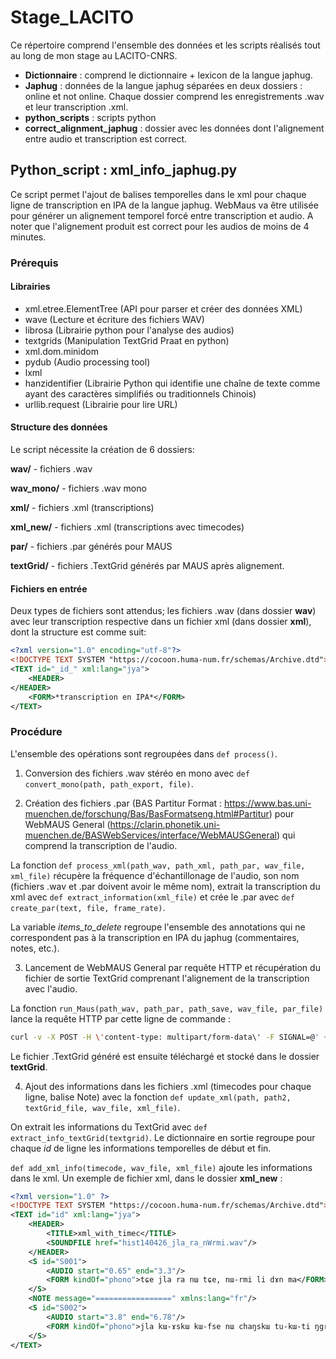 # Stage_LACITO

Ce répertoire comprend l'ensemble des données et les scripts réalisés tout au long de mon stage au LACITO-CNRS. 

- **Dictionnaire** : comprend le dictionnaire + lexicon de la langue japhug.
- **Japhug** : données de la langue japhug séparées en deux dossiers : online et not online. Chaque dossier comprend les enregistrements .wav et leur transcription .xml.
- **python_scripts** : scripts python
- **correct_alignment_japhug** : dossier avec les données dont l'alignement entre audio et transcription est correct.


## Python_script : xml_info_japhug.py

Ce script permet l'ajout de balises temporelles dans le xml pour chaque ligne de transcription en IPA de la langue japhug. WebMaus va être utilisée pour générer un alignement temporel forcé entre transcription et audio. A noter que l'alignement produit est correct pour les audios de moins de 4 minutes.


### Prérequis
#### Librairies

- xml.etree.ElementTree (API pour parser et créer des données XML)
- wave (Lecture et écriture des fichiers WAV)
- librosa (Librairie python pour l'analyse des audios)
- textgrids (Manipulation TextGrid Praat en python)
- xml.dom.minidom 
- pydub (Audio processing tool)
- lxml
- hanzidentifier (Librairie Python qui identifie une chaîne de texte comme ayant des caractères simplifiés ou traditionnels Chinois)
- urllib.request (Librairie pour lire URL)


#### Structure des données

Le script nécessite la création de 6 dossiers:

**wav/** - fichiers .wav


**wav_mono/** - fichiers .wav mono


**xml/** - fichiers .xml (transcriptions)


**xml_new/** - fichiers .xml (transcriptions avec timecodes)


**par/** - fichiers .par générés pour MAUS


**textGrid/** - fichiers .TextGrid générés par MAUS après alignement.


#### Fichiers en entrée

Deux types de fichiers sont attendus; les fichiers .wav (dans dossier **wav**) avec leur transcription respective dans un fichier xml (dans dossier **xml**), dont la structure est comme suit:
```xml
<?xml version="1.0" encoding="utf-8"?>
<!DOCTYPE TEXT SYSTEM "https://cocoon.huma-num.fr/schemas/Archive.dtd">
<TEXT id="_id_" xml:lang="jya">
    <HEADER>
</HEADER>
    <FORM>*transcription en IPA*</FORM>
</TEXT>
```


### Procédure

L'ensemble des opérations sont regroupées dans `def process()`.


1. Conversion des fichiers .wav stéréo en mono avec `def convert_mono(path, path_export, file)`.


2. Création des fichiers .par (BAS Partitur Format : https://www.bas.uni-muenchen.de/forschung/Bas/BasFormatseng.html#Partitur) pour WebMAUS General (https://clarin.phonetik.uni-muenchen.de/BASWebServices/interface/WebMAUSGeneral) qui comprend la transcription de l'audio.

La fonction `def process_xml(path_wav, path_xml, path_par, wav_file, xml_file)` récupère la fréquence d'échantillonage de l'audio, son nom (fichiers .wav et .par doivent avoir le même nom), extrait la transcription du xml avec `def extract_information(xml_file)` et crée le .par avec `def create_par(text, file, frame_rate)`. 

La variable _items_to_delete_ regroupe l'ensemble des annotations qui ne correspondent pas à la transcription en IPA du japhug (commentaires, notes, etc.).


3. Lancement de WebMAUS General par requête HTTP et récupération du fichier de sortie TextGrid comprenant l'alignement de la transcription avec l'audio.

La fonction `run_Maus(path_wav, path_par, path_save, wav_file, par_file)` lance la requête HTTP par cette ligne de commande :
```bash
curl -v -X POST -H \'content-type: multipart/form-data\' -F SIGNAL=@' + path_wav + wav_file + ' -F LANGUAGE=sampa -F INSKANTEXTGRID=false -F MODUS=align -F RELAXMINDUR=false -F OUTFORMAT=TextGrid -F TARGETRATE=100000 -F ENDWORD=999999 -F STARTWORD=0 -F INSYMBOL=ipa -F PRESEG=false -F USETRN=false -F BPF=@' + path_par + par_file + ' -F MAUSSHIFT=10 -F INSPROB=0.0 -F INSORTTEXTGRID=false -F MINPAUSLEN=5 -F OUTSYMBOL=ipa -F WEIGHT=default -F NOINITIALFINALSILENCE=false -F ADDSEGPROB=false \'https://clarin.phonetik.uni-muenchen.de/BASWebServices/services/runMAUS\'
```

Le fichier .TextGrid généré est ensuite téléchargé et stocké dans le dossier **textGrid**.


4. Ajout des informations dans les fichiers .xml  (timecodes pour chaque ligne, balise Note) avec la fonction `def update_xml(path, path2, textGrid_file, wav_file, xml_file)`. 

On extrait les informations du TextGrid avec `def extract_info_textGrid(textgrid)`. Le dictionnaire en sortie regroupe pour chaque _id_ de ligne les informations temporelles de début et fin. 

`def add_xml_info(timecode, wav_file, xml_file)` ajoute les informations dans le xml. Un exemple de fichier xml, dans le dossier **xml_new** :
```xml
<?xml version="1.0" ?>
<!DOCTYPE TEXT SYSTEM "https://cocoon.huma-num.fr/schemas/Archive.dtd">
<TEXT id="id" xml:lang="jya">
	<HEADER>
		<TITLE>xml_with_timec</TITLE>
		<SOUNDFILE href="hist140426_jla_ra_nWrmi.wav"/>
	</HEADER>
	<S id="S001">
		<AUDIO start="0.65" end="3.3"/>
		<FORM kindOf="phono">﻿tɕe jla ra nɯ tɕe, nɯ-rmi li dɤn ma</FORM>
	</S>
	<NOTE message="=================" xmlns:lang="fr"/>
	<S id="S002">
		<AUDIO start="3.8" end="6.78"/>
		<FORM kindOf="phono">jla kɯ-ɤskɯ kɯ-fse nɯ chaŋskɯ tu-kɯ-ti ŋgrɤl. </FORM>
	</S>
</TEXT>
```
